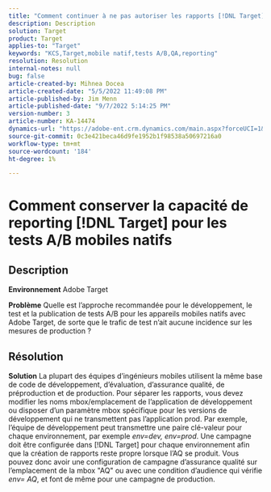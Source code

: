 ```yaml
---
title: "Comment continuer à ne pas autoriser les rapports [!DNL Target] pour les tests A/B mobiles natifs"
description: Description
solution: Target
product: Target
applies-to: "Target"
keywords: "KCS,Target,mobile natif,tests A/B,QA,reporting"
resolution: Resolution
internal-notes: null
bug: false
article-created-by: Mihnea Docea
article-created-date: "5/5/2022 11:49:08 PM"
article-published-by: Jim Menn
article-published-date: "9/7/2022 5:14:25 PM"
version-number: 3
article-number: KA-14474
dynamics-url: "https://adobe-ent.crm.dynamics.com/main.aspx?forceUCI=1&pagetype=entityrecord&etn=knowledgearticle&id=5a7119f3-cdcc-ec11-a7b5-6045bd00dbbc"
source-git-commit: 0c3e421beca46d9fe1952b1f98538a50697216a0
workflow-type: tm+mt
source-wordcount: '184'
ht-degree: 1%

---
```


# Comment conserver la capacité de reporting [!DNL Target] pour les tests A/B mobiles natifs

## Description


<b>Environnement</b>
Adobe Target

<b>Problème</b>
Quelle est l’approche recommandée pour le développement, le test et la publication de tests A/B pour les appareils mobiles natifs avec Adobe Target, de sorte que le trafic de test n’ait aucune incidence sur les mesures de production ?


## Résolution


<b>Solution</b>
La plupart des équipes d’ingénieurs mobiles utilisent la même base de code de développement, d’évaluation, d’assurance qualité, de préproduction et de production.
Pour séparer les rapports, vous devez modifier les noms mbox/emplacement de l’application de développement ou disposer d’un paramètre mbox spécifique pour les versions de développement qui ne transmettent pas l’application prod.
Par exemple, l’équipe de développement peut transmettre une paire clé-valeur pour chaque environnement, par exemple *env=dev, env=prod*.
Une campagne doit être configurée dans [!DNL Target] pour chaque environnement afin que la création de rapports reste propre lorsque l’AQ se produit.
Vous pouvez donc avoir une configuration de campagne d’assurance qualité sur l’emplacement de la mbox &quot;AQ&quot; ou avec une condition d’audience qui vérifie *env= AQ*, et font de même pour une campagne de production.
